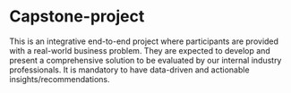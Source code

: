# Capstone-project
This is an integrative end-to-end project where participants are provided with a real-world business problem. They are expected to develop and present a comprehensive solution to be evaluated by our internal industry professionals. It is mandatory to have data-driven and actionable insights/recommendations.

